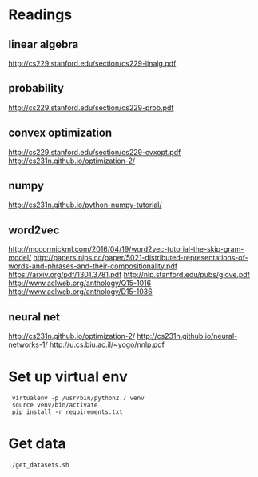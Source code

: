 # Readings
## linear algebra
http://cs229.stanford.edu/section/cs229-linalg.pdf
## probability
http://cs229.stanford.edu/section/cs229-prob.pdf
## convex optimization
http://cs229.stanford.edu/section/cs229-cvxopt.pdf
http://cs231n.github.io/optimization-2/
## numpy
http://cs231n.github.io/python-numpy-tutorial/
## word2vec
http://mccormickml.com/2016/04/19/word2vec-tutorial-the-skip-gram-model/
http://papers.nips.cc/paper/5021-distributed-representations-of-words-and-phrases-and-their-compositionality.pdf
https://arxiv.org/pdf/1301.3781.pdf
http://nlp.stanford.edu/pubs/glove.pdf
http://www.aclweb.org/anthology/Q15-1016
http://www.aclweb.org/anthology/D15-1036

## neural net
http://cs231n.github.io/optimization-2/
http://cs231n.github.io/neural-networks-1/
http://u.cs.biu.ac.il/~yogo/nnlp.pdf



# Set up virtual env
```
 virtualenv -p /usr/bin/python2.7 venv
 source venv/bin/activate
 pip install -r requirements.txt
```

# Get data
```
./get_datasets.sh
```